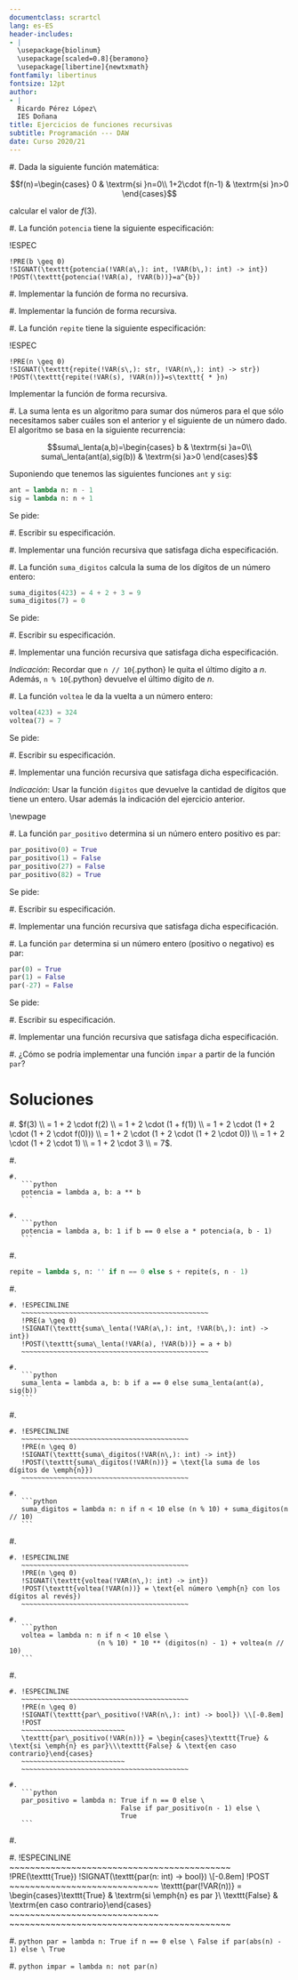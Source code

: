 ```yaml
---
documentclass: scrartcl
lang: es-ES
header-includes:
- |
  \usepackage{biolinum}
  \usepackage[scaled=0.8]{beramono}
  \usepackage[libertine]{newtxmath}
fontfamily: libertinus
fontsize: 12pt
author:
- |
  Ricardo Pérez López\
  IES Doñana
title: Ejercicios de funciones recursivas
subtitle: Programación --- DAW
date: Curso 2020/21
---
```


#. Dada la siguiente función matemática:

   $$f(n)=\begin{cases}
   0 & \textrm{si }n=0\\
   1+2\cdot f(n-1) & \textrm{si }n>0
   \end{cases}$$
 
   calcular el valor de $f(3)$.

#. La función `potencia` tiene la siguiente especificación:

   !ESPEC
   ~~~~~~~~~~~~~~~~~~~~~~~~~~~~~~~~~~~~~~~~~~~~~~~~~~~~
   !PRE(b \geq 0)
   !SIGNAT(\texttt{potencia(!VAR(a\,): int, !VAR(b\,): int) -> int})
   !POST(\texttt{potencia(!VAR(a), !VAR(b))}=a^{b})
   ~~~~~~~~~~~~~~~~~~~~~~~~~~~~~~~~~~~~~~~~~~~~~~~~~~~~

   #. Implementar la función de forma no recursiva.

   #. Implementar la función de forma recursiva.

#. La función `repite` tiene la siguiente especificación:

   !ESPEC
   ~~~~~~~~~~~~~~~~~~~~~~~~~~~~~~~~~~~~~~~~~~~~~~~~~~~~
   !PRE(n \geq 0)
   !SIGNAT(\texttt{repite(!VAR(s\,): str, !VAR(n\,): int) -> str})
   !POST(\texttt{repite(!VAR(s), !VAR(n))}=s\texttt{ * }n)
   ~~~~~~~~~~~~~~~~~~~~~~~~~~~~~~~~~~~~~~~~~~~~~~~~~~~~

   Implementar la función de forma recursiva.

#. La suma lenta es un algoritmo para sumar dos números para el que
   sólo necesitamos saber cuáles son el anterior y el siguiente de un
   número dado. El algoritmo se basa en la siguiente recurrencia:

   $$suma\_lenta(a,b)=\begin{cases}
   b & \textrm{si }a=0\\
   suma\_lenta(ant(a),sig(b)) & \textrm{si }a>0
   \end{cases}$$

   Suponiendo que tenemos las siguientes funciones `ant` y `sig`:

   ```python
   ant = lambda n: n - 1
   sig = lambda n: n + 1
   ```

   Se pide:

   #. Escribir su especificación.

   #. Implementar una función recursiva que satisfaga dicha
      especificación.

#. La función `suma_digitos` calcula la suma de los dígitos de un
   número entero:
 
   ```python
   suma_digitos(423) = 4 + 2 + 3 = 9
   suma_digitos(7) = 0
   ```

   Se pide:

   #.  Escribir su especificación.

   #.  Implementar una función recursiva que satisfaga dicha
       especificación.

   *Indicación*: Recordar que `n // 10`{.python} le quita el último dígito a
   $n$. Además, `n % 10`{.python} devuelve el último dígito de $n$.

#. La función `voltea` le da la vuelta a un número entero:

   ```python
   voltea(423) = 324
   voltea(7) = 7
   ```

   Se pide:

   #.  Escribir su especificación.

   #.  Implementar una función recursiva que satisfaga dicha
       especificación.

   *Indicación*: Usar la función `digitos` que devuelve la cantidad de
   dígitos que tiene un entero. Usar además la indicación del ejercicio
   anterior.

   \newpage

#. La función `par_positivo` determina si un número entero positivo es
   par:

   ```python
   par_positivo(0) = True
   par_positivo(1) = False
   par_positivo(27) = False
   par_positivo(82) = True
   ```

   Se pide:

   #.  Escribir su especificación.

   #.  Implementar una función recursiva que satisfaga dicha
       especificación.

#. La función `par` determina si un número entero (positivo o negativo)
   es par:

   ```python
   par(0) = True
   par(1) = False
   par(-27) = False
   ```

   Se pide:

   #.  Escribir su especificación.

   #.  Implementar una función recursiva que satisfaga dicha
       especificación.

   #.  ¿Cómo se podría implementar una función `impar` a partir de la
       función `par`?
 
# Soluciones

#. $f(3) \\
   = 1 + 2 \cdot f(2) \\
   = 1 + 2 \cdot (1 + f(1)) \\
   = 1 + 2 \cdot (1 + 2 \cdot (1 + 2 \cdot f(0))) \\
   = 1 + 2 \cdot (1 + 2 \cdot (1 + 2 \cdot 0)) \\
   = 1 + 2 \cdot (1 + 2 \cdot 1) \\
   = 1 + 2 \cdot 3 \\
   = 7$.

#.  

    #.
       ```python
       potencia = lambda a, b: a ** b
       ```

    #.
       ```python
       potencia = lambda a, b: 1 if b == 0 else a * potencia(a, b - 1)
       ```

#. 

   ```python
   repite = lambda s, n: '' if n == 0 else s + repite(s, n - 1)
   ```

#.   

    #. !ESPECINLINE
       ~~~~~~~~~~~~~~~~~~~~~~~~~~~~~~~~~~~~~~~~~~~~~~~
       !PRE(a \geq 0)
       !SIGNAT(\texttt{suma\_lenta(!VAR(a\,): int, !VAR(b\,): int) -> int})
       !POST(\texttt{suma\_lenta(!VAR(a), !VAR(b))} = a + b)
       ~~~~~~~~~~~~~~~~~~~~~~~~~~~~~~~~~~~~~~~~~~~~~~~

    #.
       ```python
       suma_lenta = lambda a, b: b if a == 0 else suma_lenta(ant(a), sig(b))
       ```

#.   

    #. !ESPECINLINE
       ~~~~~~~~~~~~~~~~~~~~~~~~~~~~~~~~~~~~~~~~~~
       !PRE(n \geq 0)
       !SIGNAT(\texttt{suma\_digitos(!VAR(n\,): int) -> int})
       !POST(\texttt{suma\_digitos(!VAR(n))} = \text{la suma de los dígitos de \emph{n}})
       ~~~~~~~~~~~~~~~~~~~~~~~~~~~~~~~~~~~~~~~~~~

    #.
       ```python
       suma_digitos = lambda n: n if n < 10 else (n % 10) + suma_digitos(n // 10)
       ```

#.   

    #. !ESPECINLINE
       ~~~~~~~~~~~~~~~~~~~~~~~~~~~~~~~~~~~~~~~~~~
       !PRE(n \geq 0)
       !SIGNAT(\texttt{voltea(!VAR(n\,): int) -> int})
       !POST(\texttt{voltea(!VAR(n))} = \text{el número \emph{n} con los dígitos al revés})
       ~~~~~~~~~~~~~~~~~~~~~~~~~~~~~~~~~~~~~~~~~~

    #.
       ```python
       voltea = lambda n: n if n < 10 else \
                          (n % 10) * 10 ** (digitos(n) - 1) + voltea(n // 10)
       ```

#.   

    #. !ESPECINLINE
       ~~~~~~~~~~~~~~~~~~~~~~~~~~~~~~~~~~~~~~~~~~
       !PRE(n \geq 0)
       !SIGNAT(\texttt{par\_positivo(!VAR(n\,): int) -> bool}) \\[-0.8em]
       !POST
       ~~~~~~~~~~~~~~~~~~~~~~~~~~
       \texttt{par\_positivo(!VAR(n))} = \begin{cases}\texttt{True} & \text{si \emph{n} es par}\\\texttt{False} & \text{en caso contrario}\end{cases}
       ~~~~~~~~~~~~~~~~~~~~~~~~~~
       ~~~~~~~~~~~~~~~~~~~~~~~~~~~~~~~~~~~~~~~~~~

    #.
       ```python
       par_positivo = lambda n: True if n == 0 else \
                                False if par_positivo(n - 1) else \
                                True
       ```

#. 

   #. !ESPECINLINE
      ~~~~~~~~~~~~~~~~~~~~~~~~~~~~~~~~~~~~~~~~~~~
      !PRE(\texttt{True})
      !SIGNAT(\texttt{par(n: int) -> bool}) \\[-0.8em]
      !POST
      ~~~~~~~~~~~~~~~~~~~~~~~~~~~~~
      \texttt{par(!VAR(n))} = \begin{cases}\texttt{True} & \textrm{si \emph{n} es par }\\ \texttt{False} & \textrm{en caso contrario}\end{cases}
      ~~~~~~~~~~~~~~~~~~~~~~~~~~~~~
      ~~~~~~~~~~~~~~~~~~~~~~~~~~~~~~~~~~~~~~~~~~~

   #.
      ```python
      par = lambda n: True if n == 0 else \
                      False if par(abs(n) - 1) else \
                      True
      ```

   #.
      ```python
      impar = lambda n: not par(n)
      ```
